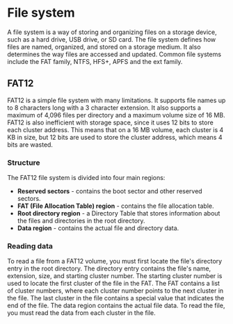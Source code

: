 # File system

A file system is a way of storing and organizing files on a storage device,
such as a hard drive, USB drive, or SD card. The file system defines how files
are named, organized, and stored on a storage medium. It also determines the
way files are accessed and updated. Common file systems include the FAT family,
NTFS, HFS+, APFS and the ext family.

## FAT12

FAT12 is a simple file system with many limitations. It supports file names
up to 8 characters long with a 3 character extension. It also supports a
maximum of 4,096 files per directory and a maximum volume size of 16 MB. FAT12
is also inefficient with storage space, since it uses 12 bits to store each
cluster address. This means that on a 16 MB volume, each cluster is 4 KB in
size, but 12 bits are used to store the cluster address, which means 4 bits
are wasted.

### Structure

The FAT12 file system is divided into four main regions:
- **Reserved sectors** - contains the boot sector and other reserved sectors.
- **FAT (File Allocation Table) region** - contains the file allocation table.
- **Root directory region** - a Directory Table that stores information about
  the files and directories in the root directory.
- **Data region** - contains the actual file and directory data.

### Reading data

To read a file from a FAT12 volume, you must first locate the file's directory
entry in the root directory. The directory entry contains the file's name,
extension, size, and starting cluster number. The starting cluster number is
used to locate the first cluster of the file in the FAT. The FAT contains a
list of cluster numbers, where each cluster number points to the next cluster
in the file. The last cluster in the file contains a special value that
indicates the end of the file. The data region contains the actual file data.
To read the file, you must read the data from each cluster in the file.
